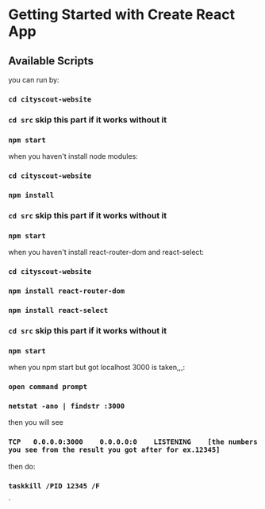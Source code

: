 # Getting Started with Create React App

## Available Scripts

you can run by:

### `cd cityscout-website`

### `cd src` skip this part if it works without it

### `npm start`
when you haven't install node modules:

### `cd cityscout-website`
### `npm install`
### `cd src` skip this part if it works without it
### `npm start`

when you haven't install react-router-dom and react-select:

### `cd cityscout-website`
### `npm install react-router-dom`
### `npm install react-select`
### `cd src` skip this part if it works without it
### `npm start`

when you npm start but got localhost 3000 is taken,,,:

### `open command prompt`
### `netstat -ano | findstr :3000`
then you will see
### `TCP   0.0.0.0:3000    0.0.0.0:0    LISTENING    [the numbers you see from the result you got after for ex.12345]`
then do:
### `taskkill /PID 12345 /F`
`
